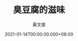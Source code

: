 ---
issue: 412
title: 臭豆腐的滋味
author: 黃文俊
date: 2021-01-14T00:00:00.000+08:00
topic: 懷想
difficulty: 1
wikidata: Q131449257
wikidata_link: https://www.wikidata.org/wiki/Q131449257
---